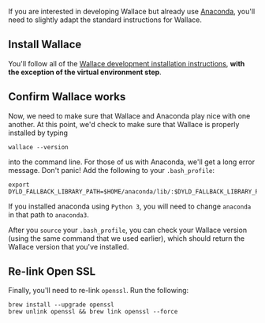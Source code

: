 If you are interested in developing Wallace but already use [Anaconda](https://www.continuum.io/downloads), you'll need to slightly adapt the standard instructions for Wallace.

## Install Wallace

You'll follow all of the [Wallace development installation instructions](https://github.com/berkeley-cocosci/Wallace/wiki/Developing-Wallace-(setup-guide)), **with the exception of the virtual environment step**.

## Confirm Wallace works

Now, we need to make sure that Wallace and Anaconda play nice with one another. At this point, we'd check to make sure that Wallace is properly installed by typing

```
wallace --version
```

into the command line. For those of us with Anaconda, we'll get a long error message. Don't panic! Add the following to your `.bash_profile`:

```
export DYLD_FALLBACK_LIBRARY_PATH=$HOME/anaconda/lib/:$DYLD_FALLBACK_LIBRARY_PATH
```

If you installed anaconda using `Python 3`, you will need to change  `anaconda` in that path to `anaconda3`. 

After you `source` your `.bash_profile`, you can check your Wallace version (using the same command that we used earlier), which should return the Wallace version that you've installed.

## Re-link Open SSL

Finally, you'll need to re-link `openssl`. Run the following:

```
brew install --upgrade openssl
brew unlink openssl && brew link openssl --force
```
